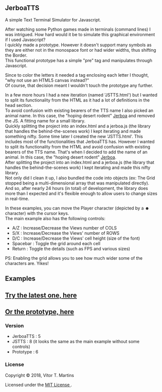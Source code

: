 ## JerboaTTS

A simple Text Terminal Simulator for Javascript.

After watching some Python games made in terminals (command lines) I was intrigued. How hard would it be to simulate this graphical environment if I used Javascript?  
I quickly made a prototype. However it doesn't support many symbols as they are either not in the monospace font or had wider widths, thus shifting the Border.  
This functional prototype has a simple "pre" tag and manipulates through Javascript.

Since to color the letters it needed a tag enclosing each letter I thought, "why not use an HTML5 canvas instead?"  
Of course, that decision meant I wouldn't touch the prototype any further.

In a few more hours I had a new iteration (named 'JSTTS.html') but I wanted to split its functionality from the HTML as it had a lot of definitions in the head section.  
To avoid confusion with existing bearers of the TTS name I also picked an animal name. In this case, the "hoping desert rodent" [Jerboa](https://en.wikipedia.org/wiki/Jerboa) and removed the JS. A fitting name for a small library.  
Quickly splitting the project into an index.html and a jerboa.js (the library that handles the behind-the-scenes work) I kept iterating and made something nifty.
Some time later I created the new 'JSTTS.html'. This includes most of the functionalities that JerboaTTS has.
However I wanted to split its functionality from the HTML and avoid confusion with existing bearers of the TTS name.
That's when I decided to add the name of an animal. In this case, the "hoping desert rodent" [Jerboa](https://en.wikipedia.org/wiki/Jerboa).  
After splitting the project into an index.html and a jerboa.js (the library that handles the behind-the-scenes work) I kept iterating and made this nifty library.  
Not only did I clean it up, I also bundled the code into objects (ex: The Grid stopped being a multi-dimensional array that was manipulated directly).  
And so, after nearly 24 hours (in total) of development, the library does more than I expected and it's flexible enough to allow users to change sizes in real-time.

In these examples, you can move the Player character (depicted by a **☻** character) with the cursor keys.  
The main example also has the following controls:
- A/Z : Increase/Decrease the Views number of COLS
- S/X : Increase/Decrease the Views' number of ROWS
- D/C : Increase/Decrease the Views' cell height (size of the font)
- Spacebar : Toggle the grid around each cell
- Return : Toggle the details (such as FPS and various sizes)

PS: Enabling the grid allows you to see how much wider some of the characters are. Yikes!

## Examples

## [Try the latest one, here](https://vimino.gitlab.io/JerboaTTS)
## [Or the prototype, here](https://vimino.gitlab.io/JerboaTTS/prototype.html)

### Version

- JerboaTTS : 5
- JSTTS : 8 (it looks the same as the main example without some controls)
- Prototype : 6

### License

Copyright &copy; 2018, Vítor T. Martins

Licensed under the [MIT License ](https://opensource.org/licenses/MIT).
